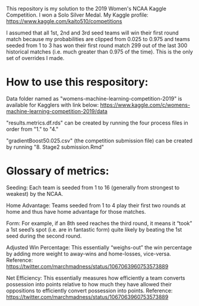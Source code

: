 This repository is my solution to the 2019 Women's NCAA Kaggle Competition. I won a Solo Silver Medal.
My Kaggle profile: https://www.kaggle.com/kaito510/competitions

I assumed that all 1st, 2nd and 3rd seed teams will win their first round match because my probabilities are clipped from 0.025 to 0.975 and teams seeded from 1 to 3 has won their first round match 299 out of the last 300 historical matches (i.e. much greater than 0.975 of the time). This is the only set of overrides I made.

# How to use this respository:

Data folder named as "womens-machine-learning-competition-2019" is available for Kagglers with link below:
https://www.kaggle.com/c/womens-machine-learning-competition-2019/data

"results.metrics.df.rds" can be created by running the four process files in order from "1." to "4."

"gradientBoost50.025.csv" (the competition submission file) can be created by running "8. Stage2 submission.Rmd"

# Glossary of metrics:

Seeding: Each team is seeded from 1 to 16 (generally from strongest to weakest) by the NCAA.

Home Advantage: Teams seeded from 1 to 4 play their first two rounds at home and thus have home advantage for those matches.

Form: For example, if an 8th seed reaches the third round, it means it “took” a 1st seed’s spot (i.e. are in fantastic form) quite likely by beating the 1st seed during the second round.

Adjusted Win Percentage: This essentially “weighs-out” the win percentage by adding more weight to away-wins and home-losses, vice-versa. Reference: https://twitter.com/marchmadness/status/1067063960753573889

Net Efficiency: This essentially measures how efficiently a team converts possession into points relative to how much they have allowed their oppositions to efficiently convert possession into points. Reference: https://twitter.com/marchmadness/status/1067063960753573889
